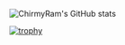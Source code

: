 ![ChirmyRam's GitHub stats](https://github-readme-stats.vercel.app/api?username=ChirmyRam&theme=vue-dark&show_icons=true)

[![trophy](https://github-profile-trophy.vercel.app/?username=ryo-ma&theme=flat)](https://github.com/ryo-ma/github-profile-trophy)


